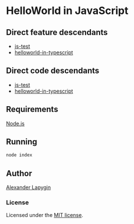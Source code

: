 # HelloWorld in JavaScript

## Direct feature descendants

* [js-test](https://github.com/softspider/js-test)
* [helloworld-in-typescript](https://github.com/softspider/helloworld-in-typescript)


## Direct code descendants

* [js-test](https://github.com/softspider/js-test)
* [helloworld-in-typescript](https://github.com/softspider/helloworld-in-typescript)


## Requirements

[Node.js](https://nodejs.org/en/download/package-manager/)

## Running

```sh
node index
```

## Author

[Alexander Lapygin](https://github.com/AlexanderLapygin)

### License

Licensed under the [MIT license](./LICENSE).
